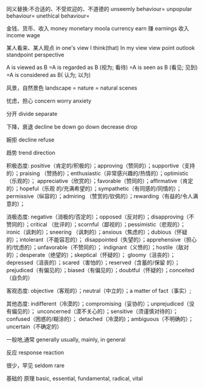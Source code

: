 
同义替换:不合适的、不受欢迎的、不道德的
unseemly  behaviour=
unpopular behaviour=
unethical behaviour=



金钱、货币、收入
money
monetary
moola
currency
earn 赚
earnings 收入
income
wage


某人看来、某人观点
in one's view
I think(that)
In my view
view point
outlook 
standpoint
perspective



A is viewed as B 
=A is regarded as B (视为; 看待)
=A is seen as B (看见; 见到)
=A is considered as B( 认为; 以为)

风景，自然景色
landscape 
= nature
= natural scenes



忧虑，担心 
concern
worry
anxiety


分开
divide
separate

下降，衰退 
decline
 be down
 go down
 decrease
 drop

婉拒
decline
refuse


趋势
trend
direction








积极态度:
positive（肯定的/积极的）；approving（赞同的）；supportive（支持的）；praising
（赞扬的）；enthusiastic（非常感兴趣的/热情的）；optimistic（乐观的）；
appreciative（欣赏的）；favorable（赞同的）；affirmative（肯定的）；hopeful（乐观
的/充满希望的）；sympathetic（有同感的/同情的）；permissive（纵容的）；admiring
（赞赏的/钦佩的）；rewarding（有益的/令人满意的）；


消极态度:
negative（消极的/否定的）；opposed（反对的）；disapproving（不赞同的）；critical
（批评的）；scornful（鄙视的）；pessimistic（悲观的）；ironic（讽刺的）；sneering
（讽刺的）；anxious（焦虑的）；dubious（怀疑的）；intolerant（不能容忍的）；
disappointed（失望的）；apprehensive（担心的/忧虑的）；unfavorable（不赞同的）；
indignant（义愤的）；hostile（敌对的）；desperate（绝望的）；skeptical（怀疑的）；
gloomy（沮丧的）；depressed（沮丧的）；scared（害怕的）；reserved（含蓄的/保留
的）；prejudiced（有偏见的）；biased（有偏见的）；doubtful（怀疑的）；conceited
（自负的）

客观态度:
objective（客观的）；neutral（中立的）；a matter of fact（事实）;


其他态度:
indifferent（冷漠的）；compromising（妥协的）；unprejudiced（没有偏见的）；
unconcerned（漠不关心的）；sensitive（须谨慎对待的）；confused（困惑的/糊涂的）；
detached（冷漠的)；ambiguous（不明确的）；uncertain（不确定的）



一般地,通常
generally
usually,
mainly,
in general




反应
response
reaction



很少，罕见
seldom
rare


基础的 原理
basic,
essential,
fundamental, 
radical, 
vital 







